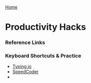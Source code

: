 [Home](../)

# Productivity Hacks

### Reference Links

### Keyboard Shortcuts & Practice

- [Typing.io](https://typing.io/)
- [SpeedCoder](https://www.speedcoder.net/)
-

###
